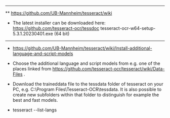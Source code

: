   ---------------------------------------------
** https://github.com/UB-Mannheim/tesseract/wiki
 * The latest installer can be downloaded here:
 https://github.com/tesseract-ocr/tessdoc
 tesseract-ocr-w64-setup-5.3.1.20230401.exe (64 bit)

 ---------------------------------------------
 - https://github.com/UB-Mannheim/tesseract/wiki/Install-additional-language-and-script-models

* Choose the additional language and script models from e.g. one of the places linked from https://github.com/tesseract-ocr/tesseract/wiki/Data-Files .
* Download the traineddata file to the tessdata folder of tesseract on your PC, e.g. C:\Program Files\Tesseract-OCR\tessdata. It is also possible to create new subfolders within that folder to distinguish for example the best and fast models.
  
* tesseract --list-langs